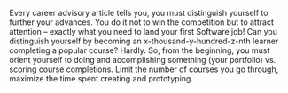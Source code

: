 Every career advisory article tells you, you must distinguish yourself to further your advances. You do it not to win the competition but to attract attention – exactly what you need to land your first Software job! Can you distinguish yourself by becoming an x-thousand-y-hundred-z-nth learner completing a popular course? Hardly. So, from the beginning, you must orient yourself to doing and accomplishing something (your portfolio) vs. scoring course completions. Limit the number of courses you go through, maximize the time spent creating and prototyping. 